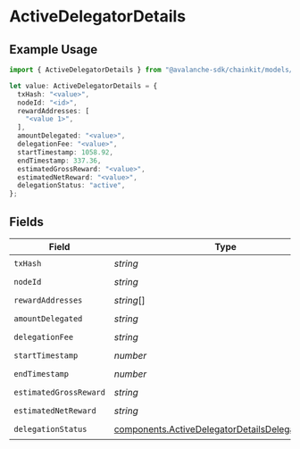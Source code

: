 # ActiveDelegatorDetails

## Example Usage

```typescript
import { ActiveDelegatorDetails } from "@avalanche-sdk/chainkit/models/components";

let value: ActiveDelegatorDetails = {
  txHash: "<value>",
  nodeId: "<id>",
  rewardAddresses: [
    "<value 1>",
  ],
  amountDelegated: "<value>",
  delegationFee: "<value>",
  startTimestamp: 1058.92,
  endTimestamp: 337.36,
  estimatedGrossReward: "<value>",
  estimatedNetReward: "<value>",
  delegationStatus: "active",
};
```

## Fields

| Field                                                                                                                  | Type                                                                                                                   | Required                                                                                                               | Description                                                                                                            |
| ---------------------------------------------------------------------------------------------------------------------- | ---------------------------------------------------------------------------------------------------------------------- | ---------------------------------------------------------------------------------------------------------------------- | ---------------------------------------------------------------------------------------------------------------------- |
| `txHash`                                                                                                               | *string*                                                                                                               | :heavy_check_mark:                                                                                                     | N/A                                                                                                                    |
| `nodeId`                                                                                                               | *string*                                                                                                               | :heavy_check_mark:                                                                                                     | N/A                                                                                                                    |
| `rewardAddresses`                                                                                                      | *string*[]                                                                                                             | :heavy_check_mark:                                                                                                     | N/A                                                                                                                    |
| `amountDelegated`                                                                                                      | *string*                                                                                                               | :heavy_check_mark:                                                                                                     | N/A                                                                                                                    |
| `delegationFee`                                                                                                        | *string*                                                                                                               | :heavy_check_mark:                                                                                                     | N/A                                                                                                                    |
| `startTimestamp`                                                                                                       | *number*                                                                                                               | :heavy_check_mark:                                                                                                     | N/A                                                                                                                    |
| `endTimestamp`                                                                                                         | *number*                                                                                                               | :heavy_check_mark:                                                                                                     | N/A                                                                                                                    |
| `estimatedGrossReward`                                                                                                 | *string*                                                                                                               | :heavy_check_mark:                                                                                                     | N/A                                                                                                                    |
| `estimatedNetReward`                                                                                                   | *string*                                                                                                               | :heavy_check_mark:                                                                                                     | N/A                                                                                                                    |
| `delegationStatus`                                                                                                     | [components.ActiveDelegatorDetailsDelegationStatus](../../models/components/activedelegatordetailsdelegationstatus.md) | :heavy_check_mark:                                                                                                     | N/A                                                                                                                    |